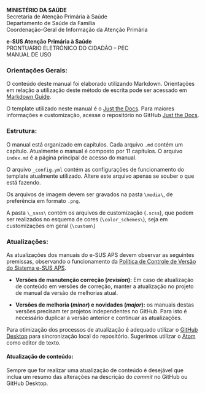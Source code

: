 **MINISTÉRIO DA SAÚDE**<br>
Secretaria de Atenção Primária à Saúde<br>
Departamento de Saúde da Família<br>
Coordenação-Geral de Informação da Atenção Primária<br>

**e-SUS Atenção Primária à Saúde**<br>
PRONTUÁRIO ELETRÔNICO DO CIDADÃO – PEC<br>
MANUAL DE USO<br>

### Orientações Gerais:

O conteúdo deste manual foi elaborado utilizando Markdown. Orientações em relação a utilização deste método de escrita pode ser acessado em [Markdown Guide](https://www.markdownguide.org/basic-syntax/).

O template utilizado neste manual é o [Just the Docs](https://pmarsceill.github.io/just-the-docs/). Para maiores informações e customização, acesse o repositório no GitHub [Just the Docs](https://github.com/pmarsceill/just-the-docs).

### Estrutura:

O manual está organizado em capítulos. Cada arquivo `.md` contém um capítulo. Atualmente o manual é composto por 11 capítulos. O arquivo `index.md` é a página principal de acesso do manual.

O arquivo `_config.yml` contém as configurações de funcionamento do template atualmente utilizado. Altere este arquivo apenas se souber o que está fazendo.

Os arquivos de imagem devem ser gravados na pasta `\media\`, de preferência em formato `.png`.

A pasta `\_sass\` contém os arquivos de customização (`.scss`), que podem ser realizados no esquema de cores (`\color_schemes\`), seja em customizações em geral (`\custom\`)

### Atualizações:

As atualizações dos manuais do e-SUS APS devem observar as seguintes premissas, observando o funcionamento da [Política de Controle de Versão do Sistema e-SUS APS](https://cgiap-saps.github.io/e-SUS-APS-v.4.1/00_base_conceitual/#2-pol%C3%ADtica-de-controle-de-vers%C3%A3o-do-sistema-e-sus-aps).

- **Versões de manutenção correção (*revision*):** Em caso de atualização de conteúdo em versões de correção, manter a atualização no projeto de manual da versão de melhorias atual.

- **Versões de melhoria (*minor*) e novidades (*major*):** os manuais destas versões precisam ter projetos independentes no GitHub. Para isto é necessário duplicar a versão anterior e continuar as atualizações.

Para otimização dos processos de atualização é adequado utilizar o [GitHub Desktop](https://desktop.github.com/) para sincronização local do repositório. Sugerimos utilizar o [Atom](https://atom.io/) como editor de texto.

#### Atualização de conteúdo:

Sempre que for realizar uma atualização de conteúdo é desejável que inclua um resumo das alterações na descrição do *commit* no GitHub ou GitHub Desktop.
